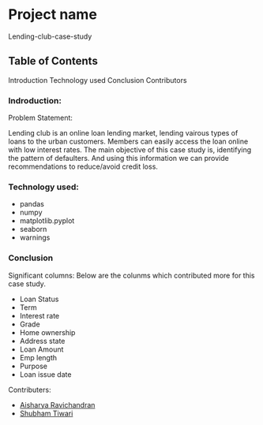# Project name
Lending-club-case-study

## Table of Contents
Introduction
Technology used
Conclusion
Contributors

### Indroduction:

Problem Statement:

Lending club is an online loan lending market, lending vairous types of loans to the urban customers. 
Members can easily access the loan online with low interest rates. 
The main objective of this case study is, identifying the pattern of defaulters. And using this information we can provide recommendations to reduce/avoid credit loss. 

### Technology used:

- pandas
- numpy
- matplotlib.pyplot
- seaborn
- warnings

### Conclusion

Significant columns:
Below are the colunms which contributed more for this case study.

- Loan Status
- Term
- Interest rate
- Grade
- Home ownership
- Address state
- Loan Amount
- Emp length 
- Purpose
- Loan issue date

Contributers:
- [Aisharya Ravichandran](https://github.com/Aisharya16)
- [Shubham Tiwari](https://github.com/tiwari08)
